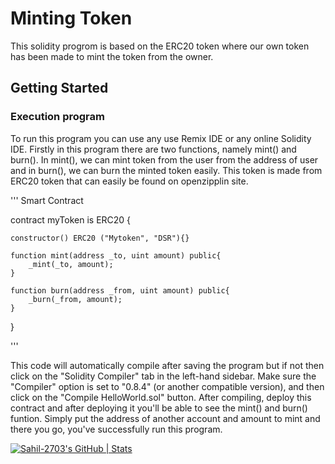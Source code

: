 # Minting Token

This solidity progrom is based on the ERC20 token where our own token has been made to mint the token from the owner.

## Getting Started

### Execution program 

To run this program you can use any use Remix IDE or any online Solidity IDE. Firstly in this program there are two functions, namely mint() and burn(). In mint(), we can mint token from the user from the address of user and in burn(), we can burn the minted token easily. This token is made from ERC20 token that can easily be found on openzipplin site.

'''
Smart Contract


contract myToken is ERC20 {

    constructor() ERC20 ("Mytoken", "DSR"){}

    function mint(address _to, uint amount) public{
        _mint(_to, amount);
    }

    function burn(address _from, uint amount) public{
        _burn(_from, amount);
    }
}


'''

This code will automatically compile after saving the program but if not then click on the "Solidity Compiler" tab in the left-hand sidebar. Make sure the "Compiler" option is set to "0.8.4" (or another compatible version), and then click on the "Compile HelloWorld.sol" button. After compiling, deploy this contract and after deploying it you'll be able to see the mint() and burn() funtion. Simply put the address of another account and amount to mint and there you go, you've successfully run this program.


[![Sahil-2703's GitHub | Stats](https://stats.quine.sh/Sahil-2703/github?theme=dark)](https://quine.sh?utm_source=widgets&utm_campaign=Sahil-2703)
